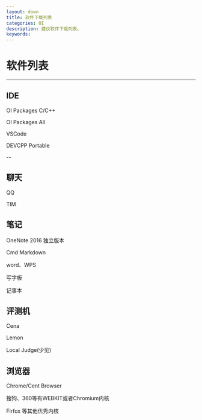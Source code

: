 ```yaml
---
layout: down
title: 软件下载列表
categories: OI
description: 建议软件下载列表。
keywords: 
---
```

# 软件列表
---
## IDE
OI Packages C/C++

OI Packages All

VSCode

DEVCPP Portable

--

## 聊天

QQ

TIM

## 笔记

OneNote 2016 独立版本

Cmd Markdown

word、WPS

写字板

记事本

## 评测机

Cena

Lemon

Local Judge(少见)

## 浏览器

Chrome/Cent Browser

搜狗、360等有WEBKIT或者Chromium内核

Firfox 等其他优秀内核

